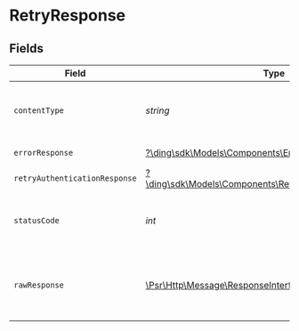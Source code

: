 # RetryResponse


## Fields

| Field                                                                                                              | Type                                                                                                               | Required                                                                                                           | Description                                                                                                        |
| ------------------------------------------------------------------------------------------------------------------ | ------------------------------------------------------------------------------------------------------------------ | ------------------------------------------------------------------------------------------------------------------ | ------------------------------------------------------------------------------------------------------------------ |
| `contentType`                                                                                                      | *string*                                                                                                           | :heavy_check_mark:                                                                                                 | HTTP response content type for this operation                                                                      |
| `errorResponse`                                                                                                    | [?\ding\sdk\Models\Components\ErrorResponse](../../Models/Components/ErrorResponse.md)                             | :heavy_minus_sign:                                                                                                 | Bad Request                                                                                                        |
| `retryAuthenticationResponse`                                                                                      | [?\ding\sdk\Models\Components\RetryAuthenticationResponse](../../Models/Components/RetryAuthenticationResponse.md) | :heavy_minus_sign:                                                                                                 | OK                                                                                                                 |
| `statusCode`                                                                                                       | *int*                                                                                                              | :heavy_check_mark:                                                                                                 | HTTP response status code for this operation                                                                       |
| `rawResponse`                                                                                                      | [\Psr\Http\Message\ResponseInterface](https://www.php-fig.org/psr/psr-7/#33-psrhttpmessageresponseinterface)       | :heavy_minus_sign:                                                                                                 | Raw HTTP response; suitable for custom response parsing                                                            |